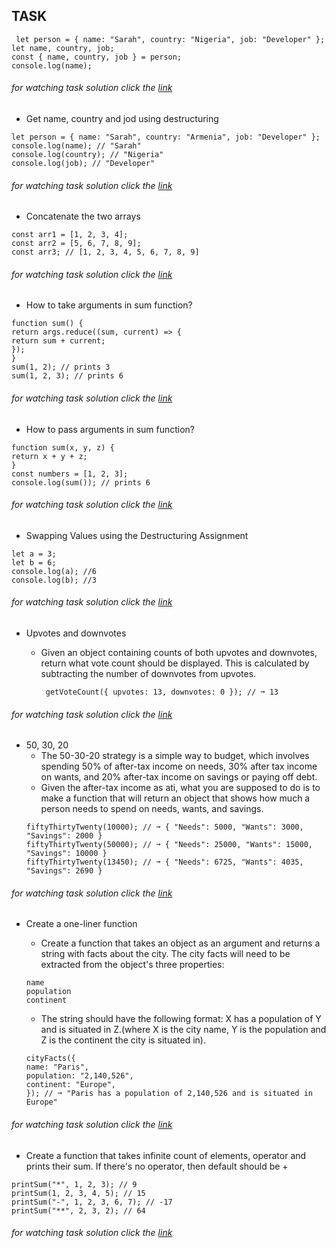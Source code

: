 ## TASK

```
 let person = { name: "Sarah", country: "Nigeria", job: "Developer" };
let name, country, job;
const { name, country, job } = person;
console.log(name);
```

###### for watching task solution click the [link](https://github.com/Gayane25/Lesson10-Objects/blob/master/1Task.js)

- Get name, country and jod using destructuring

```
let person = { name: "Sarah", country: "Armenia", job: "Developer" };
console.log(name); // "Sarah"
console.log(country); // "Nigeria"
console.log(job); // "Developer"
```

###### for watching task solution click the [link](https://github.com/Gayane25/Lesson10-Objects/blob/master/getNameCountryJob.js)

- Concatenate the two arrays

```
const arr1 = [1, 2, 3, 4];
const arr2 = [5, 6, 7, 8, 9];
const arr3; // [1, 2, 3, 4, 5, 6, 7, 8, 9]
```

###### for watching task solution click the [link](https://github.com/Gayane25/Lesson10-Objects/blob/master/ConcatArr.js)

- How to take arguments in sum function?

```
function sum() {
return args.reduce((sum, current) => {
return sum + current;
});
}
sum(1, 2); // prints 3
sum(1, 2, 3); // prints 6
```

###### for watching task solution click the [link](https://github.com/Gayane25/Lesson10-Objects/blob/master/takeArguments.js)

- How to pass arguments in sum function?

```
function sum(x, y, z) {
return x + y + z;
}
const numbers = [1, 2, 3];
console.log(sum()); // prints 6
```

###### for watching task solution click the [link](https://github.com/Gayane25/Lesson10-Objects/blob/master/passArguments.js)

- Swapping Values using the Destructuring Assignment

```
let a = 3;
let b = 6;
console.log(a); //6
console.log(b); //3
```

###### for watching task solution click the [link](https://github.com/Gayane25/Lesson10-Objects/blob/master/swapValues.js)

- Upvotes and downvotes

  - Given an object containing counts of both upvotes and downvotes, return what vote count should be displayed. This is calculated by subtracting the number of downvotes from upvotes.

    ```
     getVoteCount({ upvotes: 13, downvotes: 0 }); // ➞ 13
    ```

###### for watching task solution click the [link](https://github.com/Gayane25/Lesson10-Objects/blob/master/getVoteCount.js)

- 50, 30, 20
  - The 50-30-20 strategy is a simple way to budget, which involves spending 50% of after-tax income on needs, 30% after tax income on wants, and 20% after-tax income on savings or paying off debt.
  - Given the after-tax income as ati, what you are supposed to do is to make a function that will return an object that shows how much a person needs to spend on needs, wants, and savings.
  ```
  fiftyThirtyTwenty(10000); // ➞ { "Needs": 5000, "Wants": 3000, "Savings": 2000 }
  fiftyThirtyTwenty(50000); // ➞ { "Needs": 25000, "Wants": 15000, "Savings": 10000 }
  fiftyThirtyTwenty(13450); // ➞ { "Needs": 6725, "Wants": 4035, "Savings": 2690 }
  ```

###### for watching task solution click the [link](https://github.com/Gayane25/Lesson10-Objects/blob/master/afterTaxIncome.js)

- Create a one-liner function

  - Create a function that takes an object as an argument and returns a string with facts about the city. The city facts will need to be extracted from the object's three properties:

  ```
  name
  population
  continent
  ```

  - The string should have the following format: X has a population of Y and is situated in Z.(where X is the city name, Y is the population and Z is the continent the city is situated in).

  ```
  cityFacts({
  name: "Paris",
  population: "2,140,526",
  continent: "Europe",
  }); // ➞ "Paris has a population of 2,140,526 and is situated in Europe"
  ```

###### for watching task solution click the [link](https://github.com/Gayane25/Lesson10-Objects/blob/master/cityFacts.js)

- Create a function that takes infinite count of elements, operator and prints their sum. If there's no operator, then default should be +

```
printSum("*", 1, 2, 3); // 9
printSum(1, 2, 3, 4, 5); // 15
printSum("-", 1, 2, 3, 6, 7); // -17
printSum("**", 2, 3, 2); // 64
```

###### for watching task solution click the [link](https://github.com/Gayane25/Lesson10-Objects/blob/master/sumPrint.js)
